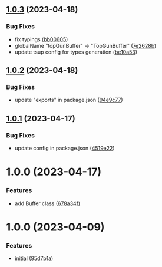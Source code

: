 ## [1.0.3](https://github.com/TopGunBuild/topgun-buffer/compare/v1.0.2...v1.0.3) (2023-04-18)


### Bug Fixes

* fix typings ([bb00605](https://github.com/TopGunBuild/topgun-buffer/commit/bb0060518cffbd53d860453175fbf7c0cb33016c))
* globalName "topGunBuffer" -> "TopGunBuffer" ([7e2628b](https://github.com/TopGunBuild/topgun-buffer/commit/7e2628bcf56c689af269a45522c6e7b7c5fa48bf))
* update tsup config for types generation ([be10a53](https://github.com/TopGunBuild/topgun-buffer/commit/be10a53ad8953cdf8828586064f834a48b105c81))

## [1.0.2](https://github.com/TopGunBuild/topgun-buffer/compare/v1.0.1...v1.0.2) (2023-04-18)


### Bug Fixes

* update "exports" in package.json ([94e9c77](https://github.com/TopGunBuild/topgun-buffer/commit/94e9c7771bc1b91ce0941e3857046c2e7910b098))

## [1.0.1](https://github.com/TopGunBuild/topgun-buffer/compare/v1.0.0...v1.0.1) (2023-04-17)


### Bug Fixes

* update config in package.json ([4519e22](https://github.com/TopGunBuild/topgun-buffer/commit/4519e22cf98d78c939429488fbbfffe179c0f967))

# 1.0.0 (2023-04-17)


### Features

* add Buffer class ([678a34f](https://github.com/TopGunBuild/topgun-buffer/commit/678a34f554fccb232228c1400c8f693859dc3f14))

# 1.0.0 (2023-04-09)


### Features

* initial ([95d7b1a](https://github.com/TopGunBuild/topgun-webcrypto/commit/95d7b1a1a1b4417b01fc0f1121675dbd885aa4fa))
